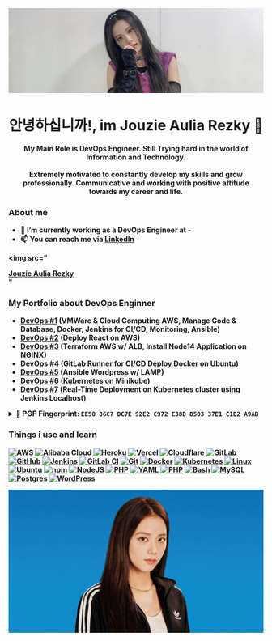 <script src="https://platform.linkedin.com/badges/js/profile.js" async defer type="text/javascript"></script>

![MasterHead](https://github.com/aureezzhenx/aureezzhenx/blob/main/1aa392a609dd832c2b6ba6da0450099b.jpg)
# <div align="center"><b>안녕하십니까!<b>, im Jouzie Aulia Rezky 👋</div>

<div align="center">My Main Role is DevOps Engineer. Still Trying hard in the world of Information and Technology.</div>
<br>
<div align="center">Extremely motivated to constantly develop my skills and grow professionally. Communicative and working with positive attitude towards my career and life.</div>

### About me
- 💼 I’m currently working as a DevOps Engineer at -
- 📫 You can reach me via [LinkedIn](https://www.linkedin.com/in/aureezz/)

<img src="<div class="badge-base LI-profile-badge" data-locale="in_ID" data-size="large" data-theme="dark" data-type="HORIZONTAL" data-vanity="aureezz" data-version="v1"><a class="badge-base__link LI-simple-link" href="https://id.linkedin.com/in/aureezz?trk=profile-badge">Jouzie Aulia Rezky</a></div>"</img>

### My Portfolio about DevOps Enginner
- [DevOps #1](https://github.com/aureezzhenx/TaskDevOps) (VMWare & Cloud Computing AWS, Manage Code & Database, Docker, Jenkins for CI/CD, Monitoring, Ansible)
- [DevOps #2](https://github.com/aureezzhenx/Jouzie-Final-Task-Dumbways-Batch-4) (Deploy React on AWS)
- [DevOps #3](https://github.com/aureezzhenx/Folkatech-DevOps-Engineer-Technical-Test) (Terraform AWS w/ ALB, Install Node14 Application on NGINX)
- [DevOps #4](https://github.com/aureezzhenx/gitlab-runner) (GitLab Runner for CI/CD Deploy Docker on Ubuntu)
- [DevOps #5](https://github.com/aureezzhenx/Wordpress-Ansible) (Ansible Wordpress w/ LAMP)
- [DevOps #6](https://github.com/aureezzhenx/kubernetes) (Kubernetes on Minikube)
- [DevOps #7](https://github.com/aureezzhenx/k8s-jenkins-deploy) (Real-Time Deployment on Kubernetes cluster using Jenkins Localhost)

<details>
<summary>🔐 PGP Fingerprint: <code>EE50 06C7 DC7E 92E2 C972 E38D D503 37E1 C1D2 A9AB</code></summary>

```
-----BEGIN PGP PUBLIC KEY BLOCK-----
xjMEZqMbFhYJKwYBBAHaRw8BAQdApmo+eyzlBWHxAh4zSpNQnZZLiqxzZ93I
6TJIoCnb8dLNK0pvdXppZSBBdWxpYSBSZXpreSA8am91emllLmF1cmV6QGdt
YWlsLmNvbT7CjAQQFgoAPgWCZqMbFgQLCQcICZDVAzfhwdKpqwMVCAoEFgAC
AQIZAQKbAwIeARYhBO5QBsfcfpLiyXLjjdUDN+HB0qmrAADb+gD9FrI1iFDw
VTS37YGplrbpcvzPcXAmuX2zpaN3GKS65zoBANo3/RR2PmNriA+70am7yaJ1
hC+WOGO5XX4fIen3rXoNzjgEZqMbFhIKKwYBBAGXVQEFAQEHQF2X2mJkRsiz
Punr5NVfowe1e2mmbHSxeL4XCM60a70vAwEIB8J4BBgWCgAqBYJmoxsWCZDV
AzfhwdKpqwKbDBYhBO5QBsfcfpLiyXLjjdUDN+HB0qmrAACaEwD8CsR1tT8b
qbB1ZnrLva9x3L4+nv/8LFBflcbDQoR77a4BAKso0crnCVTWOrwALfQMiTcP
mT8Ntp6S2iJ2qZC1uzkE
=MtcQ
-----END PGP PUBLIC KEY BLOCK-----
```
</details>

### Things i use and learn
[![AWS](https://img.shields.io/badge/AWS-%23FF9900.svg?logo=amazon-web-services&logoColor=white)](#)
[![Alibaba Cloud](https://img.shields.io/badge/AlibabaCloud-%23FF6701.svg?logo=alibabacloud&logoColor=white)](#)
[![Heroku](https://img.shields.io/badge/Heroku-430098?logo=heroku&logoColor=fffe)](#)
[![Vercel](https://img.shields.io/badge/Vercel-%23000000.svg?logo=vercel&logoColor=white)](#)
[![Cloudflare](https://img.shields.io/badge/Cloudflare-F38020?logo=Cloudflare&logoColor=white)](#)
[![GitLab](https://img.shields.io/badge/GitLab-FC6D26?logo=gitlab&logoColor=fff)](#)
[![GitHub](https://img.shields.io/badge/GitHub-%23121011.svg?logo=github&logoColor=white)](#)
[![Jenkins](https://img.shields.io/badge/Jenkins-D24939?logo=jenkins&logoColor=white)](#)
[![GitLab CI](https://img.shields.io/badge/GitLab%20CI-FC6D26?logo=gitlab&logoColor=fff)](#)
[![Git](https://img.shields.io/badge/Git-F05032?logo=git&logoColor=fff)](#)
[![Docker](https://img.shields.io/badge/Docker-2496ED?logo=docker&logoColor=fff)](#)
[![Kubernetes](https://img.shields.io/badge/kubernetes-%23326ce5.svg?logo=kubernetes&logoColor=white)](#)
[![Linux](https://img.shields.io/badge/Linux-FCC624?logo=linux&logoColor=black)](#)
[![Ubuntu](https://img.shields.io/badge/Ubuntu-E95420?logo=ubuntu&logoColor=white)](#)
[![npm](https://img.shields.io/badge/npm-CB3837?logo=npm&logoColor=fff)](#)
[![NodeJS](https://img.shields.io/badge/Node.js-6DA55F?logo=node.js&logoColor=white)](#)
[![PHP](https://img.shields.io/badge/php-%23777BB4.svg?&logo=php&logoColor=white)](#)
[![YAML](https://img.shields.io/badge/YAML-CB171E?logo=yaml&logoColor=fff)](#)
[![PHP](https://img.shields.io/badge/php-%23777BB4.svg?&logo=php&logoColor=white)](#)
[![Bash](https://img.shields.io/badge/Bash-4EAA25?logo=gnubash&logoColor=fff)](#)
[![MySQL](https://img.shields.io/badge/MySQL-4479A1?logo=mysql&logoColor=fff)](#)
[![Postgres](https://img.shields.io/badge/Postgres-%23316192.svg?logo=postgresql&logoColor=white)](#)
[![WordPress](https://img.shields.io/badge/WordPress-%2321759B.svg?logo=wordpress&logoColor=white)](#)



![alt text](https://github.com/aureezzhenx/aureezzhenx/blob/main/jisoo-blackpink-adidas-photoshoot-uhdpaper.com-4K-6.1731.jpg)
